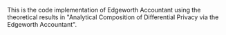 This is the code implementation of Edgeworth Accountant using the theoretical results in "Analytical Composition of Differential Privacy via the Edgeworth Accountant".
